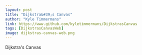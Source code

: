 ```yaml
---
layout: post
title: "Dijkstra&#39;s Canvas"
author: "Kyle Timmermans"
link: https://www.github.com/kyletimmermans/DijkstrasCanvas
tags: [DijkstrasCanvasWeb]
image: dijkstras-canvas-web.png
---
```


Dijkstra&#39;s Canvas
